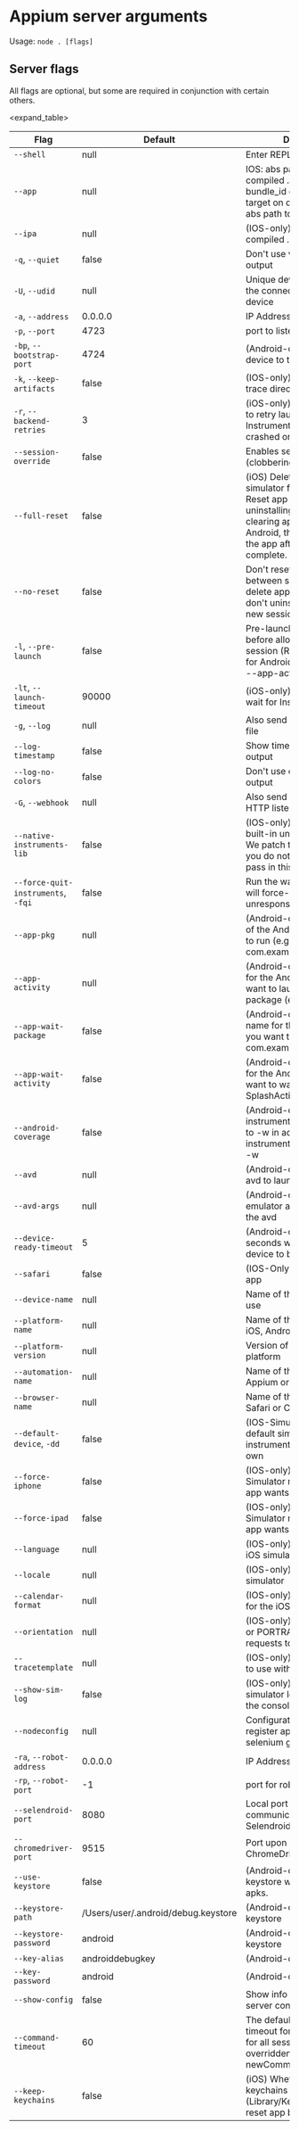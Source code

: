 # Appium server arguments

Usage: `node . [flags]`

## Server flags
All flags are optional, but some are required in conjunction with certain others.



<expand_table>

|Flag|Default|Description|Example|
|----|-------|-----------|-------|
|`--shell`|null|Enter REPL mode||
|`--app`|null|IOS: abs path to simulator-compiled .app file or the bundle_id of the desired target on device; Android: abs path to .apk file|`--app /abs/path/to/my.app`|
|`--ipa`|null|(IOS-only) abs path to compiled .ipa file|`--ipa /abs/path/to/my.ipa`|
|`-q`, `--quiet`|false|Don't use verbose logging output||
|`-U`, `--udid`|null|Unique device identifier of the connected physical device|`--udid 1adsf-sdfas-asdf-123sdf`|
|`-a`, `--address`|0.0.0.0|IP Address to listen on|`--address 0.0.0.0`|
|`-p`, `--port`|4723|port to listen on|`--port 4723`|
|`-bp`, `--bootstrap-port`|4724|(Android-only) port to use on device to talk to Appium|`--bootstrap-port 4724`|
|`-k`, `--keep-artifacts`|false|(IOS-only) Keep Instruments trace directories||
|`-r`, `--backend-retries`|3|(iOS-only) How many times to retry launching Instruments before saying it crashed or timed out|`--backend-retries 3`|
|`--session-override`|false|Enables session override (clobbering)||
|`--full-reset`|false|(iOS) Delete the entire simulator folder. (Android) Reset app state by uninstalling app instead of clearing app data. On Android, this will also remove the app after the session is complete.||
|`--no-reset`|false|Don't reset app state between sessions (IOS: don't delete app plist files; Android: don't uninstall app before new session)||
|`-l`, `--pre-launch`|false|Pre-launch the application before allowing the first session (Requires --app and, for Android, --app-pkg and --app-activity)||
|`-lt`, `--launch-timeout`|90000|(iOS-only) how long in ms to wait for Instruments to launch||
|`-g`, `--log`|null|Also send log output to this file|`--log /path/to/appium.log`|
|`--log-timestamp`|false|Show timestamps in console output||
|`--log-no-colors`|false|Don't use colors in console output||
|`-G`, `--webhook`|null|Also send log output to this HTTP listener|`--webhook localhost:9876`|
|`--native-instruments-lib`|false|(IOS-only) IOS has a weird built-in unavoidable delay. We patch this in appium. If you do not want it patched, pass in this flag.||
|`--force-quit-instruments`, `-fqi`|false|Run the watcher process that will force-kill an unresponsive instruments||
|`--app-pkg`|null|(Android-only) Java package of the Android app you want to run (e.g., com.example.android.myApp)|`--app-pkg com.example.android.myApp`|
|`--app-activity`|null|(Android-only) Activity name for the Android activity you want to launch from your package (e.g., MainActivity)|`--app-activity MainActivity`|
|`--app-wait-package`|false|(Android-only) Package name for the Android activity you want to wait for (e.g., com.example.android.myApp)|`--app-wait-package com.example.android.myApp`|
|`--app-wait-activity`|false|(Android-only) Activity name for the Android activity you want to wait for (e.g., SplashActivity)|`--app-wait-activity SplashActivity`|
|`--android-coverage`|false|(Android-only) Fully qualified instrumentation class. Passed to -w in adb shell am instrument -e coverage true -w |`--android-coverage com.my.Pkg/com.my.Pkg.instrumentation.MyInstrumentation`|
|`--avd`|null|(Android-only) Name of the avd to launch|`--avd @default`|
|`--avd-args`|null|(Android-only) Additional emulator arguments to launch the avd|`--avd-args -no-snapshot-load`|
|`--device-ready-timeout`|5|(Android-only) Timeout in seconds while waiting for device to become ready|`--device-ready-timeout 5`|
|`--safari`|false|(IOS-Only) Use the safari app||
|`--device-name`|null|Name of the mobile device to use|`--device-name iPhone Retina (4-inch), Android Emulator`|
|`--platform-name`|null|Name of the mobile platform: iOS, Android, or FirefoxOS|`--platform-name iOS`|
|`--platform-version`|null|Version of the mobile platform|`--platform-version 7.1`|
|`--automation-name`|null|Name of the automation tool: Appium or Selendroid|`--automation-name Appium`|
|`--browser-name`|null|Name of the mobile browser: Safari or Chrome|`--browser-name Safari`|
|`--default-device`, `-dd`|false|(IOS-Simulator-only) use the default simulator that instruments launches on its own||
|`--force-iphone`|false|(IOS-only) Use the iPhone Simulator no matter what the app wants||
|`--force-ipad`|false|(IOS-only) Use the iPad Simulator no matter what the app wants||
|`--language`|null|(IOS-only) language for the iOS simulator|`--language en`|
|`--locale`|null|(IOS-only) locale for the iOS simulator|`--locale en_US`|
|`--calendar-format`|null|(IOS-only) calendar format for the iOS simulator|`--calendar-format gregorian`|
|`--orientation`|null|(IOS-only) use LANDSCAPE or PORTRAIT to initialize all requests to this orientation|`--orientation LANDSCAPE`|
|`--tracetemplate`|null|(IOS-only) .tracetemplate file to use with Instruments|`--tracetemplate /Users/me/Automation.tracetemplate`|
|`--show-sim-log`|false|(IOS-only) if set, the iOS simulator log will be written to the console||
|`--nodeconfig`|null|Configuration JSON file to register appium with selenium grid|`--nodeconfig /abs/path/to/nodeconfig.json`|
|`-ra`, `--robot-address`|0.0.0.0|IP Address of robot|`--robot-address 0.0.0.0`|
|`-rp`, `--robot-port`|-1|port for robot|`--robot-port 4242`|
|`--selendroid-port`|8080|Local port used for communication with Selendroid|`--selendroid-port 8080`|
|`--chromedriver-port`|9515|Port upon which ChromeDriver will run|`--chromedriver-port 9515`|
|`--use-keystore`|false|(Android-only) When set the keystore will be used to sign apks.||
|`--keystore-path`|/Users/user/.android/debug.keystore|(Android-only) Path to keystore||
|`--keystore-password`|android|(Android-only) Password to keystore||
|`--key-alias`|androiddebugkey|(Android-only) Key alias||
|`--key-password`|android|(Android-only) Key password||
|`--show-config`|false|Show info about the appium server configuration and exit||
|`--command-timeout`|60|The default command timeout for the server to use for all sessions. Will still be overridden by newCommandTimeout cap||
|`--keep-keychains`|false|(iOS) Whether to keep keychains (Library/Keychains) when reset app between sessions||
